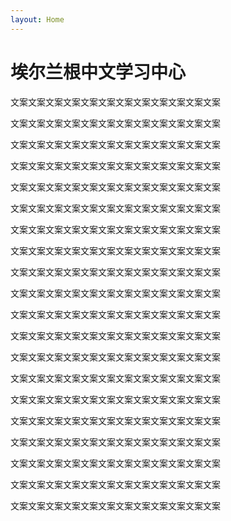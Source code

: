 ```yaml
---
layout: Home
---
```


# 埃尔兰根中文学习中心

文案文案文案文案文案文案文案文案文案文案文案文案

文案文案文案文案文案文案文案文案文案文案文案文案

文案文案文案文案文案文案文案文案文案文案文案文案

文案文案文案文案文案文案文案文案文案文案文案文案

文案文案文案文案文案文案文案文案文案文案文案文案

文案文案文案文案文案文案文案文案文案文案文案文案

文案文案文案文案文案文案文案文案文案文案文案文案

文案文案文案文案文案文案文案文案文案文案文案文案

文案文案文案文案文案文案文案文案文案文案文案文案

文案文案文案文案文案文案文案文案文案文案文案文案

文案文案文案文案文案文案文案文案文案文案文案文案

文案文案文案文案文案文案文案文案文案文案文案文案

文案文案文案文案文案文案文案文案文案文案文案文案

文案文案文案文案文案文案文案文案文案文案文案文案

文案文案文案文案文案文案文案文案文案文案文案文案

文案文案文案文案文案文案文案文案文案文案文案文案

文案文案文案文案文案文案文案文案文案文案文案文案

文案文案文案文案文案文案文案文案文案文案文案文案

文案文案文案文案文案文案文案文案文案文案文案文案

文案文案文案文案文案文案文案文案文案文案文案文案
